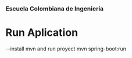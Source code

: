 
### Escuela Colombiana de Ingeniería

# Run Aplication
--install mvn and run proyect
mvn spring-boot:run
